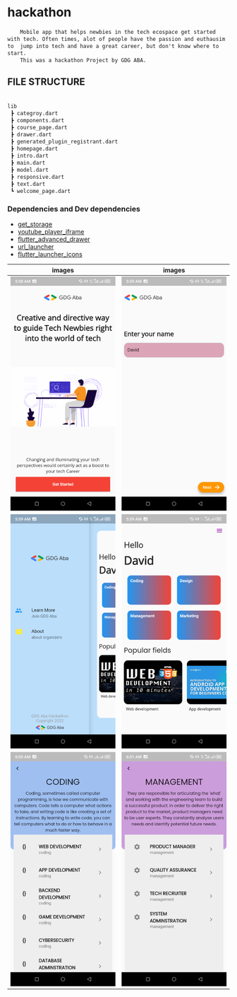 # hackathon

        Mobile app that helps newbies in the tech ecospace get started with tech. Often times, alot of people have the passion and euthausim to  jump into tech and have a great career, but don't know where to start.
        This was a hackathon Project by GDG ABA.

## FILE STRUCTURE


```

lib
 ┣ categroy.dart
 ┣ components.dart
 ┣ course_page.dart
 ┣ drawer.dart
 ┣ generated_plugin_registrant.dart
 ┣ homepage.dart
 ┣ intro.dart
 ┣ main.dart
 ┣ model.dart
 ┣ responsive.dart
 ┣ text.dart
 ┗ welcome_page.dart

```

### Dependencies and Dev dependencies

 * [get_storage](https://pub.dev/packages/get_storage)
 * [youtube_player_iframe](https://pub.dev/packages/youtube_player_flutter)
* [flutter_advanced_drawer](https://pub.dev/packages/flutter_advanced_drawer)
* [url_launcher](https://pub.dev/packages/url_launcher)
*  [flutter_launcher_icons](https://pub.dev/packages/flutter_launcher_icons)

|images  |images|
|----- |--------|
|<img src="https://raw.githubusercontent.com/korafdavid/gdg-aba-mobile-hackathon/main/screenshot/screen1.png"> | <img src="https://raw.githubusercontent.com/korafdavid/gdg-aba-mobile-hackathon/main/screenshot/screen2.png">      |
| <img src="https://raw.githubusercontent.com/korafdavid/gdg-aba-mobile-hackathon/main/screenshot/screen4.png">     | <img src="https://raw.githubusercontent.com/korafdavid/gdg-aba-mobile-hackathon/main/screenshot/screen3.png">      |
| <img src="https://raw.githubusercontent.com/korafdavid/gdg-aba-mobile-hackathon/main/screenshot/screen5.png">     |  <img src="https://raw.githubusercontent.com/korafdavid/gdg-aba-mobile-hackathon/main/screenshot/screen6.png">       |


